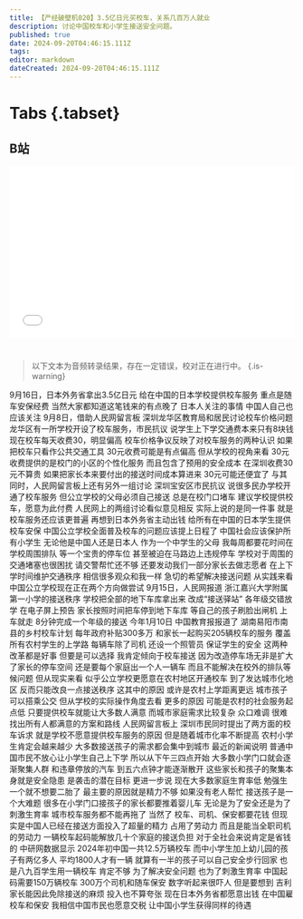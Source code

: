 ```yaml
---
title: 【产经破壁机020】3.5亿日元买校车，关系几百万人就业
description: 讨论中国校车和小学生接送安全问题。
published: true
date: 2024-09-20T04:46:15.111Z
tags: 
editor: markdown
dateCreated: 2024-09-20T04:46:15.111Z
---
```


# Tabs {.tabset}

## B站

<div style="position: relative; padding: 30% 45%;">
<iframe style="position: absolute; width: 100%; height: 100%; left: 0; top: 0;" src="//player.bilibili.com/player.html?&bvid=BV1hKtRevETq&page=1&as_wide=1&high_quality=1&danmaku=1&autoplay=0" scrolling="no" border="0" frameborder="no" framespacing="0" allowfullscreen="true"></iframe>
</div>


#

> 以下文本为音频转录结果，存在一定错误，校对正在进行中。
{.is-warning}

9月16日，日本外务省拿出3.5亿日元
给在中国的日本学校提供校车服务
重点是随车安保经费
当然大家都知道这笔钱来的有点晚了
日本人关注的事情
中国人自己也应该关注
9月8日，借助人民网留言板
深圳龙华区教育局和居民讨论校车价格问题
龙华区有一所学校开设了校车服务，市民抗议
说学生上下学交通费本来只有8块钱
现在校车每天收费30，明显偏高
校车价格争议反映了对校车服务的两种认识
如果把校车只看作公共交通工具
30元收费可能是有点偏高
但从学校的视角来看
30元收费提供的是校门的小区的个性化服务
而且包含了预用的安全成本
在深圳收费30元不算贵
如果把家长本来要付出的接送时间成本算进来
30元可能还便宜了
与其同时，人民网留言板上还有另外一组讨论
深圳宝安区市民抗议
说很多民办学校开通了校车服务
但公立学校的父母必须自己接送
总是在校门口堵车
建议学校提供校车，愿意为此付费
人民网上的两组讨论看似意见相反
实际上说的是同一件事
就是校车服务还应该更普遍
再想到日本外务省主动出钱
给所有在中国的日本学生提供校车安保
中国公立学校全面普及校车的问题应该提上日程了
中国社会应该保护所有小学生
无论他是中国人还是日本人
作为一个中学生的父母
我每周都要花时间在学校周围排队
等一个宝贵的停车位
甚至被迫在马路边上违规停车
学校对于周围的交通堵塞也很困扰
请交警帮忙还不够
还要发动我们一部分家长去做志愿者
在上下学时间维护交通秩序
相信很多观众和我一样
急切的希望解决接送问题
从实践来看
中国公立学校现在正在两个方向做尝试
9月15日，人民网报道
浙江嘉兴大学附属第一小学的接送秩序
学校把全部的地下车库拿出来
改成“接送驿站”
各年级交错放学
在电子屏上预告
家长按照时间把车停到地下车库
等自己的孩子刷脸出闸机
上车就走
8分钟完成一个年级的接送
今年1月10日
中国教育报报道了
湖南易阳市南县的乡村校车计划
每年政府补贴300多万
和家长一起购买205辆校车的服务
覆盖所有农村学生的上学路
每辆车除了司机
还设一个照管员
保证学生的安全
这两种改革都是好事
但要是可以选择
我肯定倾向于校车接送
因为改造停车场无非是扩大了家长的停车空间
还是要每个家庭出一个人一辆车
而且不能解决在校外的排队等候问题
但从现实来看
似乎公立学校更愿意在农村地区开通校车
到了发达城市化地区
反而只能改良一点接送秩序
这其中的原因
或许是农村上学距离更远
城市孩子可以搭乘公交
但从学校的实际操作角度去看
更多的原因
可能是农村的社会服务起点低
只要提供校车就能让大多数人满意
而城市家庭需求比较复杂
众口难调
很难找出所有人都满意的方案和路线
人民网留言板上
深圳市民同时提出了两方面的校车诉求
就是学校不愿意提供校车服务的原因
但是随着城市化率不断提高
农村小学生肯定会越来越少
大多数接送孩子的需求都会集中到城市
最近的新闻说明
普通中国市民不放心让小学生自己上下学
所以从下午三四点开始
大多数小学门口就会逐渐聚集人群
和违章停放的汽车
到五六点钟才能逐渐散开
这些家长和孩子的聚集本身就是安全隐患
是袭击的潜在目标
更进一步说
现在大多数家庭生育率低
勉强生一个就不想要二胎了
最主要的原因就是精力不够
如果没有老人帮忙
接送孩子是一个大难题
很多在小学门口接孩子的家长都要推着婴儿车
无论是为了安全还是为了刺激生育率
城市校车服务都不能再拖了
当然了
校车、司机、保安都要花钱
但现实是中国人已经在接送方面投入了超量的精力
占用了劳动力
而且是能当全职司机的劳动力
一辆校车起码能解放几十个家庭的接送负担
对于全社会来说肯定是省钱的
中研网数据显示
2024年初中国一共12.5万辆校车
而中小学生加上幼儿园的孩子有两亿多人
平均1800人才有一辆
就算有一半的孩子可以自己安全步行回家
也是八九百学生用一辆校车
肯定不够
为了解决安全问题
也为了刺激生育率
中国起码需要150万辆校车
300万个司机和随车保安
数字听起来很吓人
但是要想到
吉利家长能因此免除接送的麻烦
投入也不算夸张
现在日本外务省都愿意出钱
在中国雇校车和保安
我相信中国市民也愿意交税
让中国小学生获得同样的待遇